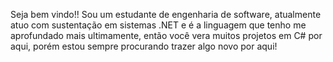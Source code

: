 Seja bem vindo!! 
 Sou um estudante de engenharia de software, atualmente atuo com sustentação em sistemas .NET e é a linguagem que tenho me aprofundado mais ultimamente, então você vera muitos projetos em C# por aqui, porém estou sempre procurando trazer algo novo por aqui!

